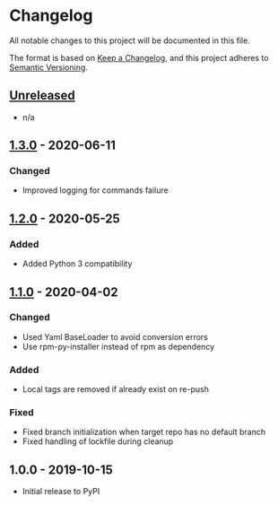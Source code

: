 # Changelog

All notable changes to this project will be documented in this file.

The format is based on [Keep a Changelog](https://keepachangelog.com/en/1.0.0/),
and this project adheres to [Semantic Versioning](https://semver.org/spec/v2.0.0.html).

## [Unreleased]

- n/a

## [1.3.0] - 2020-06-11

### Changed
- Improved logging for commands failure

## [1.2.0] - 2020-05-25

### Added
- Added Python 3 compatibility

## [1.1.0] - 2020-04-02

### Changed
- Used Yaml BaseLoader to avoid conversion errors
- Use rpm-py-installer instead of rpm as dependency

### Added
- Local tags are removed if already exist on re-push

### Fixed
- Fixed branch initialization when target repo has no default branch
- Fixed handling of lockfile during cleanup

## 1.0.0 - 2019-10-15

- Initial release to PyPI

[Unreleased]: https://github.com/release-engineering/alt-src/compare/v1.2.0...HEAD
[1.1.0]: https://github.com/release-engineering/alt-src/compare/v1.0.0...v1.1.0
[1.2.0]: https://github.com/release-engineering/alt-src/compare/v1.1.0...v1.2.0
[1.3.0]: https://github.com/release-engineering/alt-src/compare/v1.1.0...v1.3.0
